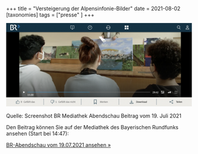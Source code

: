 +++
title = "Versteigerung der Alpensinfonie-Bilder"
date = 2021-08-02
[taxonomies]
tags = ["presse" ]
+++

![Screenshot BR Abendschau Beitrag vom 19. Juli 2021](images/BR-Beitrag-in-der-Abendschau-19-07-21-1024x459.png)

Quelle: Screenshot BR Mediathek Abendschau Beitrag vom 19. Juli 2021

Den Beitrag können Sie auf der Mediathek des Bayerischen Rundfunks ansehen (Start bei 14:47):

[BR-Abendschau vom 19.07.2021 ansehen »](https://www.br.de/mediathek/video/abendschau-der-sueden-19072021-die-aktuelle-hochwassersituation-prozess-um-beissende-wirtin-alpinistinnen-unterwegs-av:60be0e3b6435df0007ff0c98)
